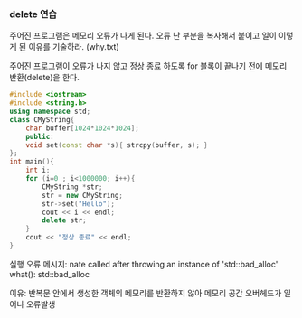 ### delete 연습

주어진 프로그램은 메모리 오류가 나게 된다.
오류 난 부분을 복사해서 붙이고 일이 이렇게 된 이유를 기술하라.
(why.txt)

주어진 프로그램이 오류가 나지 않고 정상 종료 하도록 
for 블록이 끝나기 전에 메모리 반환(delete)을 한다.

```c++
#include <iostream>
#include <string.h>
using namespace std;
class CMyString{
	char buffer[1024*1024*1024];
	public:
	void set(const char *s){ strcpy(buffer, s); }
};
int main(){
	int i;
	for (i=0 ; i<1000000; i++){
		CMyString *str;
		str = new CMyString;
		str->set("Hello");
		cout << i << endl;
		delete str;
	}
	cout << "정상 종료" << endl;
}
```

실행 오류 메시지:
nate called after throwing an instance of 'std::bad_alloc'
  what():  std::bad_alloc

이유:
반복문 안에서 생성한 객체의 메모리를 반환하지 않아 메모리 공간 오버헤드가 일어나 오류발생
